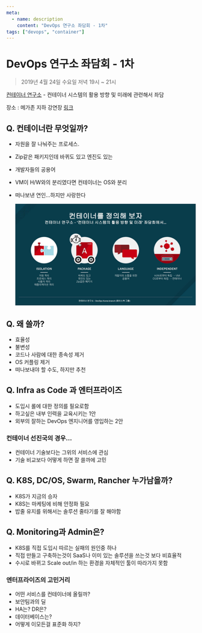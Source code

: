 ```yaml
---
meta:
  - name: description
    content: "DevOps 연구소 좌담회 - 1차"
tags: ["devops", "container"]
---
```


# DevOps 연구소 좌담회 - 1차

> 2019년 4월 24일 수요일 저녁 19시 ~ 21시

[컨테이너 연구소](https://www.facebook.com/groups/ContainersLab) - 컨테이너 시스템의 활용 방향 및 미래에 관련해서 좌담

장소 : 메가존 지하 강연장 [링크](https://www.facebook.com/groups/ContainersLab/permalink/574875686352552/?__cft__[0]=AZWnS4aKkWGMPbMkAiYQs1hiGI25ctSJW3BsAXDvYU1grPKtYkfY_GvCi0HTphGKhoV-KATRdOIHE5StOIiZIf0WlLOLL2QI6QKJ--ep8v4c3YoSpUHD5x6Ko65l_riJmvqF17a9-XtIPbCVmNUJRVOZQ-bKHY4jQ7i_BFNfG0-SF0O-FLbZeRbJhncn3NRlHzF5R5Frk_NwiQ896x_FNkkU&__tn__=%2CO%2CP-R)



## Q. 컨테이너란 무엇일까?

- 자원을 잘 나눠주는 프로세스.

- Zip같은 패키지인데 바퀴도 있고 엔진도 있는

- 개발자들의 공용어

- VM이 H/W와의 분리였다면 컨테이너는 OS와 분리

- 떠나보낸 연인...하지만 사랑한다

  ![](https://raw.githubusercontent.com/Great-Stone/images/master/uPic/DevOps_Discussion_1st_001.jpg)

  

## Q. 왜 쓸까?
- 효율성
- 불변성
- 코드나 사람에 대한 종속성 제거
- OS 커플링 제거
- 떠나보내야 할 수도, 하지만 추천



## Q. Infra as Code 과 엔터프라이즈
- 도입시 롤에 대한 정의를 필요로함
- 하고싶은 내부 인력을 교육시키는 1안
- 외부의 잘하는 DevOps 엔지니어를 영입하는 2안



### 컨테이너 선진국의 경우...
- 컨테이너 기술보다는 그위의 서비스에 관심
- 기술 비교보다 어떻게 하면 잘 쓸까에 고민



## Q. K8S, DC/OS, Swarm, Rancher 누가남을까?
- K8S가 지금의 승자
- K8S는 마케팅에 비해 안정화 필요
- 밥줄 유지를 위해서는 솔루션 줄타기를 잘 해야함



## Q. Monitoring과 Admin은?
- K8S를 직접 도입시 따르는 실패의 원인중 하나
- 직접 만들고 구축하는것이 SaaS나 이미 있는 솔루션을 쓰는것 보다 비효율적
- 수시로 바뀌고 Scale out/in 하는 환경을 자체적인 툴이 따라가지 못함



### 엔터프라이즈의 고민거리
- 어떤 서비스를 컨테이너에 올릴까?
- 보안팀과의 딜
- HA는? DR은?
- 데이터베이스는?
- 어떻게 이모든걸 표준화 하지?

